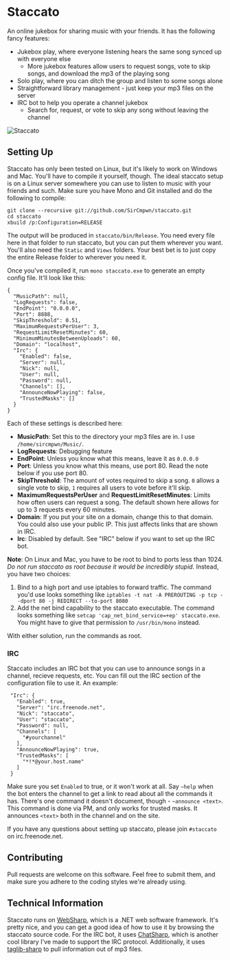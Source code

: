 # Staccato

An online jukebox for sharing music with your friends. It has the following fancy features:

* Jukebox play, where everyone listening hears the same song synced up with everyone else
  * More jukebox features allow users to request songs, vote to skip songs, and download the mp3 of the playing song
* Solo play, where you can ditch the group and listen to some songs alone
* Straightforward library management - just keep your mp3 files on the server
* IRC bot to help you operate a channel jukebox
  * Search for, request, or vote to skip any song without leaving the channel

![Staccato](http://i.imgur.com/WyTb5aS.png)

## Setting Up

Staccato has only been tested on Linux, but it's likely to work on Windows and Mac. You'll have to compile it yourself,
though. The ideal staccato setup is on a Linux server somewhere you can use to listen to music with your friends and such.
Make sure you have Mono and Git installed and do the following to compile:

    git clone --recursive git://github.com/SirCmpwn/staccato.git
    cd staccato
    xbuild /p:Configuration=RELEASE

The output will be produced in `staccato/bin/Release`. You need every file here in that folder to run staccato, but you can
put them wherever you want. You'll also need the `Static` and `Views` folders. Your best bet is to just copy the entire
Release folder to wherever you need it.

Once you've compiled it, run `mono staccato.exe` to generate an empty config file. It'll look like this:

    {
      "MusicPath": null,
      "LogRequests": false,
      "EndPoint": "0.0.0.0",
      "Port": 8888,
      "SkipThreshold": 0.51,
      "MaximumRequestsPerUser": 3,
      "RequestLimitResetMinutes": 60,
      "MinimumMinutesBetweenUploads": 60,
      "Domain": "localhost",
      "Irc": {
        "Enabled": false,
        "Server": null,
        "Nick": null,
        "User": null,
        "Password": null,
        "Channels": [],
        "AnnounceNowPlaying": false,
        "TrustedMasks": []
      }
    }

Each of these settings is described here:

* **MusicPath**: Set this to the directory your mp3 files are in. I use `/home/sircmpwn/Music/`.
* **LogRequests**: Debugging feature
* **EndPoint**: Unless you know what this means, leave it as `0.0.0.0`
* **Port**: Unless you know what this means, use port 80. Read the note below if you use port 80.
* **SkipThreshold**: The amount of votes required to skip a song. `0` allows a single vote to skip, `1` requires all users
  to vote before it'll skip.
* **MaximumRequestsPerUser** and **RequestLimitResetMinutes**: Limits how often users can request a song. The default shown
  here allows for up to 3 requests every 60 minutes.
* **Domain**: If you put your site on a domain, change this to that domain. You could also use your public IP. This just
  affects links that are shown in IRC.
* **Irc**: Disabled by default. See "IRC" below if you want to set up the IRC bot.

**Note**: On Linux and Mac, you have to be root to bind to ports less than 1024. *Do not run staccato as root because it
would be incredibly stupid.* Instead, you have two choices:

1. Bind to a high port and use iptables to forward traffic. The command you'd use looks something like
   `iptables -t nat -A PREROUTING -p tcp --dport 80 -j REDIRECT --to-port 8080`
2. Add the net bind capability to the staccato executable. The command looks something like
   `setcap 'cap_net_bind_service=+ep' staccato.exe`. You might have to give that permission to `/usr/bin/mono` instead.

With either solution, run the commands as root.

### IRC

Staccato includes an IRC bot that you can use to announce songs in a channel, recieve requests, etc. You can fill out the
IRC section of the configuration file to use it. An example:

     "Irc": {
       "Enabled": true,
       "Server": "irc.freenode.net",
       "Nick": "staccato",
       "User": "staccato",
       "Password": null,
       "Channels": [
         "#yourchannel"
       ],
       "AnnounceNowPlaying": true,
       "TrustedMasks": [
         "*!*@your.host.name"
       ]
     }

Make sure you set `Enabled` to true, or it won't work at all. Say `~help` when the bot enters the channel to get a link
to read about all the commands it has. There's one command it doesn't document, though - `~announce <text>`. This command
is done via PM, and only works for trusted masks. It announces `<text>` both in the channel and on the site.

If you have any questions about setting up staccato, please join `#staccato` on irc.freenode.net.

## Contributing

Pull requests are welcome on this software. Feel free to submit them, and make sure you adhere to the coding styles we're
already using.

## Technical Information

Staccato runs on [WebSharp](https://github.com/SirCmpwn/WebSharp), which is a .NET web software framework. It's pretty
nice, and you can get a good idea of how to use it by browsing the staccato source code. For the IRC bot, it uses
[ChatSharp](https://github.com/SirCmpwn/ChatSharp), which is another cool library I've made to support the IRC protocol.
Additionally, it uses [taglib-sharp](https://github.com/mono/taglib-sharp) to pull information out of mp3 files.
